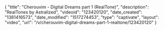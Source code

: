 {
    "title": "Cherouvim - Digital Dreams part 1 (RealTone)",
    "description": "RealTones by Astralized",
    "videoid": "123420120",
    "date_created": "1381416573",
    "date_modified": "1517274453",
    "type": "captivate",
    "layout": "video",
    "url": "\/v\/cherouvim-digital-dreams-part-1-realtone\/123420120"
}